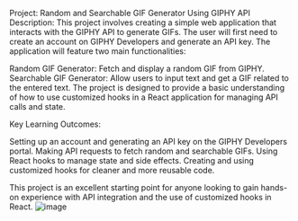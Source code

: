 Project: Random and Searchable GIF Generator Using GIPHY API
Description:
This project involves creating a simple web application that interacts with the GIPHY API to generate GIFs. The user will first need to create an account on GIPHY Developers and generate an API key. The application will feature two main functionalities:

Random GIF Generator: Fetch and display a random GIF from GIPHY.
Searchable GIF Generator: Allow users to input text and get a GIF related to the entered text.
The project is designed to provide a basic understanding of how to use customized hooks in a React application for managing API calls and state.

Key Learning Outcomes:

Setting up an account and generating an API key on the GIPHY Developers portal.
Making API requests to fetch random and searchable GIFs.
Using React hooks to manage state and side effects.
Creating and using customized hooks for cleaner and more reusable code.

This project is an excellent starting point for anyone looking to gain hands-on experience with API integration and the use of customized hooks in React.
![image](https://github.com/manya16102003/RandomGif/assets/123743851/0f7de2fb-0376-4c80-8114-02de0cfdb5a3)


